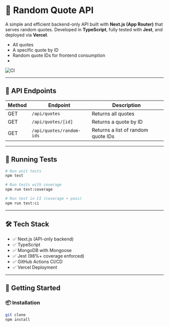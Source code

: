 # 🧠 Random Quote API

A simple and efficient backend-only API built with **Next.js (App Router)** that serves random quotes. Developed in **TypeScript**, fully tested with **Jest**, and deployed via **Vercel**.

- All quotes
- A specific quote by ID
- Random quote IDs for frontend consumption
- 
![CI](https://github.com/Fperezu96/random-quote-api/actions/workflows/ci.yml/badge.svg)

---
## 🚀 API Endpoints

| Method | Endpoint                  | Description                       |
|--------|---------------------------|-----------------------------------|
| GET    | `/api/quotes`             | Returns all quotes                |
| GET    | `/api/quotes/[id]`        | Returns a quote by ID             |
| GET    | `/api/quotes/random-ids`  | Returns a list of random quote IDs |

---

## 🧪 Running Tests

```bash
# Run unit tests
npm test

# Run tests with coverage
npm run test:coverage

# Run test in CI (coverage + pass)
npm run test:ci
```
---
## 🛠️ Tech Stack

- ✅ Next.js (API-only backend)
- ✅ TypeScript
- ✅ MongoDB with Mongoose
- ✅ Jest (98%+ coverage enforced)
- ✅ GitHub Actions CI/CD
- ✅ Vercel Deployment

---

## 🚀 Getting Started

### 📦 Installation

```bash
git clone 
npm install
```
